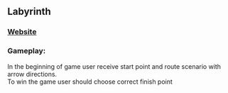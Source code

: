 ## Labyrinth

### [Website](https://labyrinth-fawn.vercel.app/)

### Gameplay:

In the beginning of game user receive start point and route scenario with arrow directions.<br>
To win the game user should choose correct finish point
